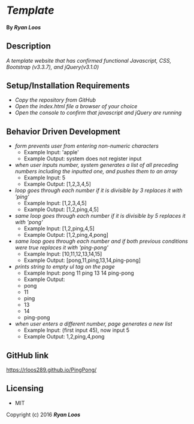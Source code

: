 # _Template_

#### By _Ryan Loos_

## Description

_A template website that has confirmed functional Javascript, CSS, Bootstrap (v3.3.7), and jQuery(v3.1.0)_

## Setup/Installation Requirements

* _Copy the repository from GitHub_
* _Open the index.html file a browser of your choice_
* _Open the console to confirm that javascript and jQuery are running_

## Behavior Driven Development
* _form prevents user from entering non-numeric characters_
  * Example Input: 'apple'
  * Example Output: system does not register input
* _when user inputs number, system generates a list of all preceding numbers including the inputted one, and pushes them to an array_
  * Example Input: 5
  * Example Output: [1,2,3,4,5]
* _loop goes through each number if it is divisible by 3 replaces it with 'ping'_
  * Example Input: [1,2,3,4,5]
  * Example Output: [1,2,ping,4,5]
* _same loop goes through each number if it is divisible by 5 replaces it with 'pong'_
  * Example Input: [1,2,ping,4,5]
  * Example Output: [1,2,ping,4,pong]
* _same loop goes through each number and if both previous conditions were true replaces it with 'ping-pong'_
  * Example Input: [10,11,12,13,14,15]
  * Example Output: [pong,11,ping,13,14,ping-pong]
* _prints string to empty ul tag on the page_
  * Example Input: pong 11 ping 13 14 ping-pong
  * Example Output: <li>pong</li> <li>11</li> <li>ping</li> <li>13</li> <li>14</li> <li>ping-pong</li>
* _when user enters a different number, page generates a new list_
  * Example Input: (first input 45), now input 5
  * Example Output: 1,2,ping,4,pong


## GitHub link
https://rloos289.github.io/PingPong/

## Licensing

* MIT

Copyright (c) 2016 **_Ryan Loos_**
